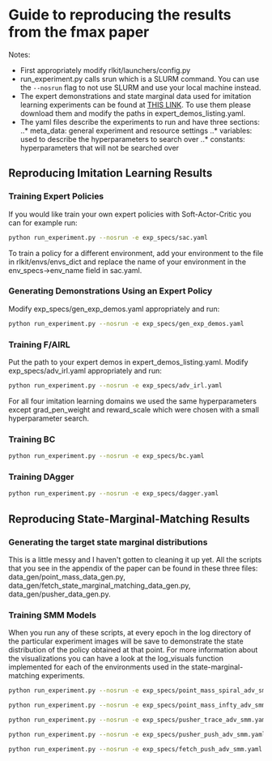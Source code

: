 # Guide to reproducing the results from the fmax paper
Notes:
- First appropriately modify rlkit/launchers/config.py
- run_experiment.py calls srun which is a SLURM command. You can use the `--nosrun` flag to not use SLURM and use your local machine instead.
- The expert demonstrations and state marginal data used for imitation learning experiments can be found at [THIS LINK](https://drive.google.com/drive/folders/1jwKb5FjFtAlvBUDdHiHJN0i7PsBCthfg?usp=sharing). To use them please download them and modify the paths in expert_demos_listing.yaml.
- The yaml files describe the experiments to run and have three sections:
..* meta_data: general experiment and resource settings
..* variables: used to describe the hyperparameters to search over
..* constants: hyperparameters that will not be searched over


## Reproducing Imitation Learning Results
### Training Expert Policies
If you would like train your own expert policies with Soft-Actor-Critic you can for example run:
```bash
python run_experiment.py --nosrun -e exp_specs/sac.yaml
```
To train a policy for a different environment, add your environment to the file in rlkit/envs/envs_dict and replace the name of your environment in the env_specs->env_name field in sac.yaml.

### Generating Demonstrations Using an Expert Policy
Modify exp_specs/gen_exp_demos.yaml appropriately and run:
```bash
python run_experiment.py --nosrun -e exp_specs/gen_exp_demos.yaml
```

### Training F/AIRL
Put the path to your expert demos in expert_demos_listing.yaml. Modify exp_specs/adv_irl.yaml appropriately and run:
```bash
python run_experiment.py --nosrun -e exp_specs/adv_irl.yaml
```
For all four imitation learning domains we used the same hyperparameters except grad_pen_weight and reward_scale which were chosen with a small hyperparameter search.

### Training BC
```bash
python run_experiment.py --nosrun -e exp_specs/bc.yaml
```

### Training DAgger
```bash
python run_experiment.py --nosrun -e exp_specs/dagger.yaml
```

## Reproducing State-Marginal-Matching Results
### Generating the target state marginal distributions
This is a little messy and I haven't gotten to cleaning it up yet. All the scripts that you see in the appendix of the paper can be found in these three files: data_gen/point_mass_data_gen.py, data_gen/fetch_state_marginal_matching_data_gen.py, data_gen/pusher_data_gen.py.

### Training SMM Models
When you run any of these scripts, at every epoch in the log directory of the particular experiment images will be save to demonstrate the state distribution of the policy obtained at that point. For more information about the visualizations you can have a look at the log_visuals function implemented for each of the environments used in the state-marginal-matching experiments.
```bash
python run_experiment.py --nosrun -e exp_specs/point_mass_spiral_adv_smm.yaml
```
```bash
python run_experiment.py --nosrun -e exp_specs/point_mass_infty_adv_smm.yaml
```
```bash
python run_experiment.py --nosrun -e exp_specs/pusher_trace_adv_smm.yaml
```
```bash
python run_experiment.py --nosrun -e exp_specs/pusher_push_adv_smm.yaml
```
```bash
python run_experiment.py --nosrun -e exp_specs/fetch_push_adv_smm.yaml
```
